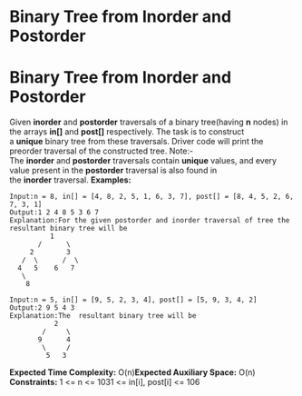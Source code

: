 # Binary Tree from Inorder and Postorder

# Binary Tree from Inorder and Postorder
Given **inorder** and **postorder** traversals of a binary tree(having **n** nodes) in the arrays **in[]** and **post[]** respectively. The task is to construct a **unique** binary tree from these traversals.
Driver code will print the preorder traversal of the constructed tree.
Note:- The **inorder** and **postorder** traversals contain **unique** values, and every value present in the **postorder** traversal is also found in the **inorder** traversal.
**Examples:**
```
Input:n = 8, in[] = [4, 8, 2, 5, 1, 6, 3, 7], post[] = [8, 4, 5, 2, 6, 7, 3, 1]
Output:1 2 4 8 5 3 6 7
Explanation:For the given postorder and inorder traversal of tree the  resultant binary tree will be
          1
       /      \
     2        3
   /  \      /  \
  4   5    6   7
   \
    8
```
```
Input:n = 5, in[] = [9, 5, 2, 3, 4], post[] = [5, 9, 3, 4, 2]
Output:2 9 5 4 3
Explanation:The  resultant binary tree will be
           2
        /     \
       9      4
        \     /
         5   3
```
**Expected Time Complexity:** O(n)**Expected Auxiliary Space:** O(n)
**Constraints:**
1 <= n <= 1031 <= in[i], post[i] <= 106